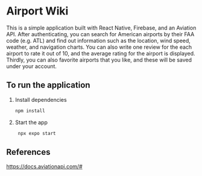 # Airport Wiki

This is a simple application built with React Native, Firebase, and an Aviation API. After authenticating, you can search for American airports by their FAA code (e.g. ATL) and find out information such as the location, wind speed, weather, and navigation charts. You can also write one review for the each airport to rate it out of 10, and the average rating for the airport is displayed. Thirdly, you can also favorite airports that you like, and these will be saved under your account.  

## To run the application

1. Install dependencies

   ```bash
   npm install
   ```

2. Start the app

   ```bash
    npx expo start
   ```

## References
https://docs.aviationapi.com/#
